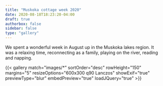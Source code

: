 ```yaml
---
title: "Muskoka cottage week 2020"
date: 2020-08-18T18:23:20-04:00
draft: true
authorbox: false
sidebar: false
type: "gallery"
---
```


We spent a wonderful week in August up in the Muskoka lakes region. It was a relaxing time, reconnecting as a family, playing on the river, reading and napping.

{{< gallery match="images/*" sortOrder="desc" rowHeight="150" margins="5" resizeOptions="600x300 q90 Lanczos" showExif="true" previewType="blur" embedPreview="true" loadJQuery="true" >}}
